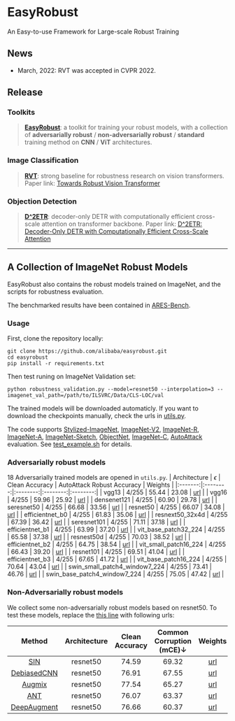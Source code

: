 # EasyRobust
An Easy-to-use Framework for Large-scale Robust Training

## News

- March, 2022: RVT was accepted in CVPR 2022.

## Release
### Toolkits
> [**EasyRobust**](https://github.com/alibaba/easyrobust/tree/main/easyrobust): a toolkit for training your robust models, with a collection of **adversarially robust** / **non-adversarially robust** / **standard** training method on **CNN** / **ViT** architectures.

### Image Classification
> [**RVT**](https://github.com/alibaba/easyrobust/tree/main/RVT): strong baseline for robustness research on vision transformers. Paper link: [Towards Robust Vision Transformer](https://arxiv.org/abs/2105.07926)

### Objection Detection
> [**D^2ETR**](https://github.com/alibaba/easyrobust/tree/main/ddetr): decoder-only DETR with computationally efficient cross-scale attention on transformer backbone. Paper link: [D^2ETR: Decoder-Only DETR with Computationally Efficient Cross-Scale Attention](https://arxiv.org/abs/2203.00860) 

------

## A Collection of ImageNet Robust Models

EasyRobust also contains the robust models trained on ImageNet, and the scripts for robustness evaluation.

The benchmarked results have been contained in [ARES-Bench](https://ml.cs.tsinghua.edu.cn/ares-bench/#/leaderboard). 

### Usage

First, clone the repository locally:
```
git clone https://github.com/alibaba/easyrobust.git
cd easyrobust
pip install -r requirements.txt
```
Then test runing on ImageNet Validation set:
```
python robustness_validation.py --model=resnet50 --interpolation=3 --imagenet_val_path=/path/to/ILSVRC/Data/CLS-LOC/val
```
The trained models will be downloaded automaticly. If you want to download the checkpoints manually, check the urls in [utils.py](https://github.com/alibaba/easyrobust/blob/main/easyrobust/test_scripts/utils.py).

The code supports [Stylized-ImageNet](https://github.com/rgeirhos/Stylized-ImageNet), [ImageNet-V2](https://github.com/modestyachts/ImageNetV2), [ImageNet-R](https://github.com/hendrycks/imagenet-r), [ImageNet-A](https://github.com/hendrycks/natural-adv-examples), [ImageNet-Sketch](https://github.com/HaohanWang/ImageNet-Sketch), [ObjectNet](https://objectnet.dev/), [ImageNet-C](https://github.com/hendrycks/robustness), [AutoAttack](https://github.com/fra31/auto-attack) evaluation. See [test_example.sh](https://github.com/alibaba/easyrobust/blob/main/easyrobust/test_scripts/test_example.sh) for details. 

### Adversarially robust models
18 Adversarially trained models are opened in `utils.py`. 
| Architecture   | $\epsilon$ | Clean Accuracy | AutoAttack Robust Accuracy  | Weights |
|:-------:|:--------:|:--------:|:--------:|:--------:|
| vgg13 |  4/255 | 55.44 | 23.08 | [url](http://alisec-competition.oss-cn-shanghai.aliyuncs.com/xiaofeng/imagenet_pretrained_models/advtrain_models/advtrain_vgg13_ep4.pth) |
| vgg16 |  4/255 | 59.96 | 25.92 | [url](http://alisec-competition.oss-cn-shanghai.aliyuncs.com/xiaofeng/imagenet_pretrained_models/advtrain_models/advtrain_vgg16_ep4.pth) |
| densenet121 |  4/255 | 60.90 | 29.78 | [url](http://alisec-competition.oss-cn-shanghai.aliyuncs.com/xiaofeng/imagenet_pretrained_models/advtrain_models/advtrain_densenet121_ep4.pth) |
| seresnet50 |  4/255 | 66.68 | 33.56 | [url](http://alisec-competition.oss-cn-shanghai.aliyuncs.com/xiaofeng/imagenet_pretrained_models/advtrain_models/advtrain_seresnet50_ep4.pth) |
| resnet50 |  4/255 | 66.07 | 34.08 | [url](http://alisec-competition.oss-cn-shanghai.aliyuncs.com/xiaofeng/imagenet_pretrained_models/advtrain_models/advtrain_resnet50_ep4.pth) |
| efficientnet_b0 |  4/255 | 61.83 | 35.06 | [url](http://alisec-competition.oss-cn-shanghai.aliyuncs.com/xiaofeng/imagenet_pretrained_models/advtrain_models/advtrain_efficientnet_b0_ep4.pth) |
| resnext50_32x4d |  4/255 | 67.39 | 36.42 | [url](http://alisec-competition.oss-cn-shanghai.aliyuncs.com/xiaofeng/imagenet_pretrained_models/advtrain_models/advtrain_resnext50_32x4d_ep4.pth) |
| seresnet101 |  4/255 | 71.11 | 37.18 | [url](http://alisec-competition.oss-cn-shanghai.aliyuncs.com/xiaofeng/imagenet_pretrained_models/advtrain_models/advtrain_seresnet101_ep4.pth) |
| efficientnet_b1 |  4/255 | 63.99 | 37.20 | [url](http://alisec-competition.oss-cn-shanghai.aliyuncs.com/xiaofeng/imagenet_pretrained_models/advtrain_models/advtrain_efficientnet_b1_ep4.pth) |
| vit_base_patch32_224 |  4/255 | 65.58 | 37.38 | [url](http://alisec-competition.oss-cn-shanghai.aliyuncs.com/xiaofeng/imagenet_pretrained_models/advtrain_models/advtrain_vit_base_patch32_224_ep4.pth) |
| resnest50d |  4/255 | 70.03 | 38.52 | [url](http://alisec-competition.oss-cn-shanghai.aliyuncs.com/xiaofeng/imagenet_pretrained_models/advtrain_models/advtrain_resnest50d_ep4.pth) |
| efficientnet_b2 |  4/255 | 64.75 | 38.54 | [url](http://alisec-competition.oss-cn-shanghai.aliyuncs.com/xiaofeng/imagenet_pretrained_models/advtrain_models/advtrain_efficientnet_b2_ep4.pth) |
| vit_small_patch16_224 |  4/255 | 66.43 | 39.20 | [url](http://alisec-competition.oss-cn-shanghai.aliyuncs.com/xiaofeng/imagenet_pretrained_models/advtrain_models/advtrain_vit_small_patch16_224_ep4.pth) |
| resnet101 |  4/255 | 69.51 | 41.04 | [url](http://alisec-competition.oss-cn-shanghai.aliyuncs.com/xiaofeng/imagenet_pretrained_models/advtrain_models/advtrain_resnet101_ep4.pth) |
| efficientnet_b3 |  4/255 | 67.65 | 41.72 | [url](http://alisec-competition.oss-cn-shanghai.aliyuncs.com/xiaofeng/imagenet_pretrained_models/advtrain_models/advtrain_efficientnet_b3_ep4.pth) |
| vit_base_patch16_224 |  4/255 | 70.64 | 43.04 | [url](http://alisec-competition.oss-cn-shanghai.aliyuncs.com/xiaofeng/imagenet_pretrained_models/advtrain_models/advtrain_vit_base_patch16_224_ep4.pth) |
| swin_small_patch4_window7_224 |  4/255 | 73.41 | 46.76 | [url](http://alisec-competition.oss-cn-shanghai.aliyuncs.com/xiaofeng/imagenet_pretrained_models/advtrain_models/advtrain_swin_small_patch4_window7_224_ep4.pth) |
| swin_base_patch4_window7_224 |  4/255 | 75.05 | 47.42 | [url](http://alisec-competition.oss-cn-shanghai.aliyuncs.com/xiaofeng/imagenet_pretrained_models/advtrain_models/advtrain_swin_base_patch4_window7_224_ep4.pth) |

### Non-Adversarially robust models

We collect some non-adversarially robust models based on resnet50. To test these models, replace the [this line](https://github.com/alibaba/easyrobust/blob/db87c8f26a2b722ba5af1de4e6b9aebba76de6de/utils.py#L5) with following urls:

| Method   |  Architecture | Clean Accuracy | Common Corruption (mCE)↓  | Weights |
|:-------:|:--------:|:--------:|:--------:|:--------:|
| [SIN](https://arxiv.org/abs/1811.12231) |  resnet50 | 74.59 | 69.32 | [url](http://alisec-competition.oss-cn-shanghai.aliyuncs.com/xiaofeng/imagenet_pretrained_models/clean_models/SIN.pth) |
| [DebiasedCNN](https://arxiv.org/abs/2010.05981) | resnet50 | 76.91 | 67.55 | [url](http://alisec-competition.oss-cn-shanghai.aliyuncs.com/xiaofeng/imagenet_pretrained_models/clean_models/res50-debiased.pth) |
| [Augmix](https://arxiv.org/abs/1912.02781) |  resnet50 | 77.54 | 65.27 | [url](http://alisec-competition.oss-cn-shanghai.aliyuncs.com/xiaofeng/imagenet_pretrained_models/clean_models/augmix.pth) |
| [ANT](https://arxiv.org/abs/2001.06057) |  resnet50 | 76.07 | 63.37 | [url](http://alisec-competition.oss-cn-shanghai.aliyuncs.com/xiaofeng/imagenet_pretrained_models/clean_models/ANT3x3_Model.pth) |
| [DeepAugment](https://arxiv.org/abs/2006.16241) |  resnet50 | 76.66 | 60.37 | [url](http://alisec-competition.oss-cn-shanghai.aliyuncs.com/xiaofeng/imagenet_pretrained_models/clean_models/deepaugment.pth) |
